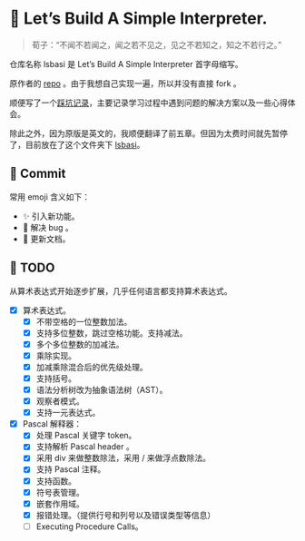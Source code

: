 # 🧐 Let’s Build A Simple Interpreter.

> 荀子：“不闻不若闻之，闻之若不见之，见之不若知之，知之不若行之。”

仓库名称 lsbasi 是 Let’s Build A Simple Interpreter 首字母缩写。

原作者的 [repo](https://github.com/rspivak/lsbasi/) 。由于我想自己实现一遍，所以并没有直接 fork 。

顺便写了一个[踩坑记录](https://blog.weijiew.com/2021/02/22-lsbasi-summary/)，主要记录学习过程中遇到问题的解决方案以及一些心得体会。

除此之外，因为原版是英文的，我顺便翻译了前五章。但因为太费时间就先暂停了，目前放在了这个文件夹下 [lsbasi](https://github.com/weijiew/codestep/tree/master/docs/book/lsbasi)。

## 🥳 Commit

常用 emoji 含义如下：

* :sparkles: 引入新功能。
* :bug: 解决 bug 。
* :memo: 更新文档。	

## 🎉 TODO

从算术表达式开始逐步扩展，几乎任何语言都支持算术表达式。

- [x] 算术表达式。
    - [x] 不带空格的一位整数加法。
    - [x] 支持多位整数，跳过空格功能。支持减法。
    - [x] 多个多位整数的加减法。
    - [x] 乘除实现。
    - [x] 加减乘除混合后的优先级处理。
    - [x] 支持括号。
    - [x] 语法分析树改为抽象语法树（AST）。
    - [x] 观察者模式。
    - [x] 支持一元表达式。

- [x] Pascal 解释器：
    - [x] 处理 Pascal 关键字 token。
    - [x] 支持解析 Pascal header 。
    - [x] 采用 div 来做整数除法，采用 / 来做浮点数除法。
    - [x] 支持 Pascal 注释。
    - [x] 支持函数。
    - [x] 符号表管理。
    - [x] 嵌套作用域。
    - [x] 报错处理。（提供行号和列号以及错误类型等信息）
    - [ ] Executing Procedure Calls。
